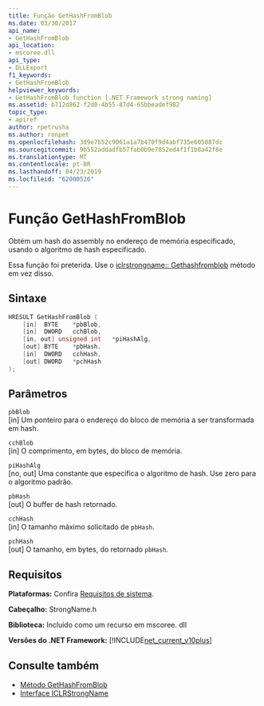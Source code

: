 ```yaml
---
title: Função GetHashFromBlob
ms.date: 03/30/2017
api_name:
- GetHashFromBlob
api_location:
- mscoree.dll
api_type:
- DLLExport
f1_keywords:
- GetHashFromBlob
helpviewer_keywords:
- GetHashFromBlob function [.NET Framework strong naming]
ms.assetid: b712d862-f2d0-4b55-87d4-65bbeadef982
topic_type:
- apiref
author: rpetrusha
ms.author: ronpet
ms.openlocfilehash: 3d9e7b52c9061a1a7b470f9d4abf735e605087dc
ms.sourcegitcommit: 9b552addadfb57fab0b9e7852ed4f1f1b8a42f8e
ms.translationtype: MT
ms.contentlocale: pt-BR
ms.lasthandoff: 04/23/2019
ms.locfileid: "62000526"
---
```

# <a name="gethashfromblob-function"></a>Função GetHashFromBlob

Obtém um hash do assembly no endereço de memória especificado, usando o algoritmo de hash especificado.

Essa função foi preterida. Use o [iclrstrongname:: Gethashfromblob](../../../../docs/framework/unmanaged-api/hosting/iclrstrongname-gethashfromblob-method.md) método em vez disso.

## <a name="syntax"></a>Sintaxe

```cpp
HRESULT GetHashFromBlob (
    [in]  BYTE    *pbBlob,
    [in]  DWORD   cchBlob,
    [in, out] unsigned int   *piHashAlg,
    [out] BYTE    *pbHash,
    [in]  DWORD   cchHash,
    [out] DWORD   *pchHash
);
```

## <a name="parameters"></a>Parâmetros

`pbBlob`\
[in] Um ponteiro para o endereço do bloco de memória a ser transformada em hash.

`cchBlob`\
[in] O comprimento, em bytes, do bloco de memória.

`piHashAlg`\
[no, out] Uma constante que especifica o algoritmo de hash. Use zero para o algoritmo padrão.

`pbHash`\
[out] O buffer de hash retornado.

`cchHash`\
[in] O tamanho máximo solicitado de `pbHash`.

`pchHash`\
[out] O tamanho, em bytes, do retornado `pbHash`.

## <a name="requirements"></a>Requisitos

**Plataformas:** Confira [Requisitos de sistema](../../../../docs/framework/get-started/system-requirements.md).

**Cabeçalho:** StrongName.h

**Biblioteca:** Incluído como um recurso em mscoree. dll

**Versões do .NET Framework:** [!INCLUDE[net_current_v10plus](../../../../includes/net-current-v10plus-md.md)]

## <a name="see-also"></a>Consulte também

- [Método GetHashFromBlob](../hosting/iclrstrongname-gethashfromblob-method.md)
- [Interface ICLRStrongName](../hosting/iclrstrongname-interface.md)
